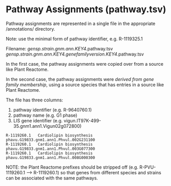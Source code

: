 # Pathway Assignments (pathway.tsv)

Pathway assignments are represented in a single file in the appropriate /annotations/ directory.

Note: use the minimal form of pathway identifier, e.g. R-1119325.1

Filename: 
_gensp.strain.gnm.ann.KEY4_.pathway.tsv
_gensp.strain.gnm.ann.KEY4.genefamilyversion.KEY4_.pathway.tsv

In the first case, the pathway assignments were copied over from a source like Plant Reactome. 

In the second case, the pathway assignments were _derived from gene family membership_, 
using a source species that has entries in a source like Plant Reactome.

The file has three columns:
1. pathway identifier (e.g. R-9640760.1)
2. pathway name (e.g. G1 phase)
3. LIS gene identifier (e.g. vigun.IT97K-499-35.gnm1.ann1.Vigun02g072800)
```
R-1119260.1   Cardiolipin biosynthesis     phavu.G19833.gnm1.ann1.Phvul.002G231100
R-1119260.1   Cardiolipin biosynthesis     phavu.G19833.gnm1.ann1.Phvul.003G077300
R-1119260.1   Cardiolipin biosynthesis     phavu.G19833.gnm1.ann1.Phvul.008G000300
```
NOTE: the Plant Reactome prefixes should be stripped off (e.g. R-PVU-1119260.1 --> R-1119260.1)
so that genes from different species and strains can be associated with the same pathways.
